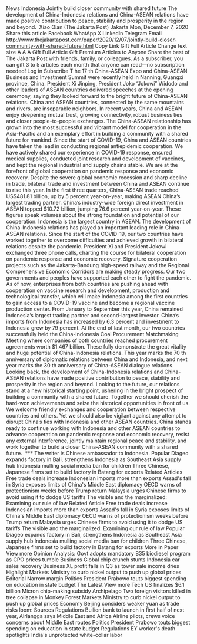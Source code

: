 # 

News
Indonesia
Jointly build closer community with shared future
The development of China-Indonesia relations and China-ASEAN relations have made positive contribution to peace, stability and prosperity in the region and beyond.&nbsp;
Xiao Qian
(The Jakarta Post)
Jakarta
Mon, December 7, 2020
Share this article
Facebook
WhatApp
X
LinkedIn
Telegram
Email
http://www.thejakartapost.com/paper/2020/12/07/jointly-build-closer-community-with-shared-future.html
Copy Link
Gift Full Article
Change text size
A
A
A
Gift Full Article
Gift Premium Articles
to Anyone
Share the best of The Jakarta Post with friends, family, or colleagues. As a subscriber, you can gift 3 to 5 articles each month that anyone can read—no subscription needed!
Log in
Subscribe
T
he 17
th
China-ASEAN Expo and China-ASEAN Business and Investment Summit were recently held in Nanning, Guangxi province, China. President Xi Jinping, President Joko “Jokowi” Widodo and other leaders of ASEAN countries delivered speeches at the opening ceremony, saying they looked forward to the bright future of China-ASEAN relations.
China and ASEAN countries, connected by the same mountains and rivers, are inseparable neighbors. In recent years, China and ASEAN enjoy deepening mutual trust, growing connectivity, robust business ties and closer people-to-people exchanges.
The China-ASEAN relationship has grown into the most successful and vibrant model for cooperation in the Asia-Pacific and an exemplary effort in building a community with a shared future for mankind.
Since the start of COVID-19, China and ASEAN countries have taken the lead in conducting regional antiepidemic cooperation. We have actively shared our experience in COVID-19 response, ensured medical supplies, conducted joint research and development of vaccines, and kept the regional industrial and supply chains stable. We are at the forefront of global cooperation on pandemic response and economic recovery.
Despite the severe global economic recession and sharp decline in trade, bilateral trade and investment between China and ASEAN continue to rise this year. In the first three quarters, China-ASEAN trade reached US$481.81 billion, up by 5 percent year-on-year, making ASEAN China’s largest trading partner.
China’s industry-wide foreign direct investment in ASEAN topped $10.72 billion, jumping 76.6 percent year-on-year. These figures speak volumes about the strong foundation and potential of our cooperation.
Indonesia is the largest country in ASEAN. The development of China-Indonesia relations has played an important leading role in China-ASEAN relations. Since the start of the COVID-19, our two countries have worked together to overcome difficulties and achieved growth in bilateral relations despite the pandemic.
President Xi and President Jokowi exchanged three phone calls, charting the course for bilateral cooperation on pandemic response and economic recovery. Signature cooperation projects such as the Jakarta-Bandung high-speed railway and the Regional Comprehensive Economic Corridors are making steady progress. Our two governments and peoples have supported each other to fight the pandemic.
As of now, enterprises from both countries are pushing ahead with cooperation on vaccine research and development, production and technological transfer, which will make Indonesia among the first countries to gain access to a COVID-19 vaccine and become a regional vaccine production center.
From January to September this year, China remained Indonesia’s largest trading partner and second-largest investor. China’s imports from Indonesia has increased by 6.3 percent and investment to Indonesia grew by 79 percent.
At the end of last month, our two countries successfully held the China-Indonesia Coal Procurement Matchmaking Meeting where companies of both countries reached procurement agreements worth $1.467 billion. These fully demonstrate the great vitality and huge potential of China-Indonesia relations.
This year marks the 70
th
anniversary of diplomatic relations between China and Indonesia, and next year marks the 30
th
anniversary of China-ASEAN dialogue relations.
Looking back, the development of China-Indonesia relations and China-ASEAN relations have made positive contribution to peace, stability and prosperity in the region and beyond. Looking to the future, our relations stand at a new historical starting point, ushering in the bright prospect of building a community with a shared future.
Together we should cherish the hard-won achievements and seize the historical opportunities in front of us. We welcome friendly exchanges and cooperation between respective countries and others.
Yet we should also be vigilant against any attempt to disrupt China’s ties with Indonesia and other ASEAN countries. China stands ready to continue working with Indonesia and other ASEAN countries to advance cooperation on pandemic response and economic recovery, resist any external interference, jointly maintain regional peace and stability, and work together to build a closer China-ASEAN community with a shared future.
&nbsp;***
The writer is Chinese ambassador to Indonesia.
Popular
Diageo expands factory in Bali, strengthens Indonesia as Southeast Asia supply hub
Indonesia mulling social media ban for children
Three Chinese, Japanese firms set to build factory in Batang for exports
Related Articles
Free trade deals increase Indonesian imports more than exports
Assad's fall in Syria exposes limits of China's Middle East diplomacy
OECD warns of protectionism weeks before Trump return
Malaysia urges Chinese firms to avoid using it to dodge US tariffs
The visible and the marginalized: Examining our rule of law
Related Article
Free trade deals increase Indonesian imports more than exports
Assad's fall in Syria exposes limits of China's Middle East diplomacy
OECD warns of protectionism weeks before Trump return
Malaysia urges Chinese firms to avoid using it to dodge US tariffs
The visible and the marginalized: Examining our rule of law
Popular
Diageo expands factory in Bali, strengthens Indonesia as Southeast Asia supply hub
Indonesia mulling social media ban for children
Three Chinese, Japanese firms set to build factory in Batang for exports
More in Paper
View more
Opinion
Analysis: Govt adopts mandatory B35 biodiesel program as CPO prices tumble
Business
Global chip crunch stunts Indonesia car sales recovery
Business
XL profit falls in Q3 as tower sale income dries
Highlight
Markets
Ministry to curb nickel output to push up global prices
Editorial
Narrow margin
Politics
President Prabowo touts biggest spending on education in state budget
The Latest
View more
Tech
US finalizes $6.1 billion Micron chip-making subsidy
Archipelago
Two foreign visitors killed in tree collapse in Monkey Forest
Markets
Ministry to curb nickel output to push up global prices
Economy
Beijing considers weaker yuan as trade risks loom: Sources
Regulations
Bullion bank to launch in first half of next year, Airlangga says
Middle East and Africa
Airline pilots, crews voice concerns about Middle East routes
Politics
President Prabowo touts biggest spending on education in state budget
Regulations
EY worker's death spotlights India's unprotected white-collar labor